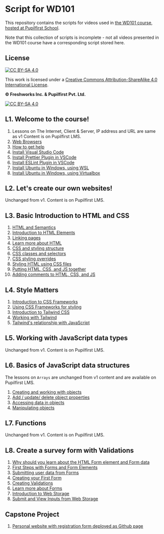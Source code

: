 # Script for WD101

This repository contains the scripts for videos used in [the WD101 course, hosted at Pupilfirst School](https://www.pupilfirst.school/courses/1087/curriculum).

Note that this collection of scripts is incomplete - not all videos presented in the WD101 course have a corresponding script stored here.

## License

[![CC BY-SA 4.0][cc-by-sa-shield]][cc-by-sa]

This work is licensed under a
[Creative Commons Attribution-ShareAlike 4.0 International License][cc-by-sa].

**&copy; Freshworks Inc. & Pupilfirst Pvt. Ltd.**

[![CC BY-SA 4.0][cc-by-sa-image]][cc-by-sa]

[cc-by-sa]: http://creativecommons.org/licenses/by-sa/4.0/
[cc-by-sa-image]: https://licensebuttons.net/l/by-sa/4.0/88x31.png
[cc-by-sa-shield]: https://img.shields.io/badge/License-CC%20BY--SA%204.0-lightgrey.svg

## L1. Welcome to the course!

1. Lessons on The Internet, Client & Server, IP address and URL are same as v1 Content is on Pupilfirst LMS.
2. [Web Browsers](./introduction/web-browsers)
3. [How to get help](./introduction/how-to-get-help)
4. [Install Visual Studio Code](./introduction/installing-vscode)
5. [Install Prettier Plugin in VSCode](./introduction/install-prettier-plugin-in-vscode)
6. [Install ESLint Plugin in VSCode](./introduction/setting-up-eslint)
7. [Install Ubuntu in Windows, using WSL](./introduction/installing-ubuntu-linux-using-wsl)
8. [Install Ubuntu in Windows, using Virtualbox](./introduction/installing-ubuntu-linux-using-virtualbox)

## L2. Let's create our own websites!

Unchanged from v1. Content is on Pupilfirst LMS.

## L3. Basic Introduction to HTML and CSS

1. [HTML and Semantics](./basic-introduction-html-css/html-semantics)
2. [Introduction to HTML Elements](./basic-introduction-html-css/html-elements)
3. [Linking pages](./basic-introduction-html-css/linking-pages-and-elements)
4. [Learn more about HTML](./basic-introduction-html-css/learn-more-about-html)
5. [CSS and styling structure](./basic-introduction-html-css/css-and-styling-structure)
6. [CSS classes and selectors](./basic-introduction-html-css/css-classes-and-selectors)
7. [CSS styling overrides](./basic-introduction-html-css/css-styling-overrides)
8. [Styling HTML using CSS files](./style-matters/styling-html-using-css-files)
9.  [Putting HTML, CSS, and JS together](./basic-introduction-html-css/putting-together-html-css-js)
10. [Adding comments to HTML, CSS, and JS](./basic-introduction-html-css/html-css-js-comments)


## L4. Style Matters

1. [Introduction to CSS Frameworks](./style-matters/introduction-to-css-frameworks)
2. [Using CSS Frameworks for styling](./style-matters/using-css-framework-for-styling)
3. [Introduction to Tailwind CSS](./style-matters/introduction-to-tailwind-css)
4. [Working with Tailwind](./style-matters/working-with-tailwind)
5. [Tailwind's relationship with JavaScript](./style-matters/tailwinds-relationship-with-javascript)

## L5. Working with JavaScript data types

Unchanged from v1. Content is on Pupilfirst LMS.
## L6. Basics of JavaScript data structures
The lessons on `Arrays` are unchanged from v1 content and are available on Pupilfirst LMS. 

1. [Creating and working with objects](./numbers-booleans-objects/creating-and-working-with-objects)
2. [Add / update/ delete object properties](./numbers-booleans-objects/add-update-delete-objects)
3. [Accessing data in objects](./numbers-booleans-objects/accessing-data-in-js-objects)
4. [Manipulating objects](./numbers-booleans-objects/manipulating-objects)

## L7. Functions

Unchanged from v1. Content is on Pupilfirst LMS.
## L8. Create a survey form with Validations

1. [Why should you learn about the HTML Form element and Form data](./building-web-forms/why-html-forms)
2. [First Steps with Forms and Form Elements](./building-web-forms/form-and-form-elements)
3. [Submitting user data from Forms](./building-web-forms/submitting-user-data)
4. [Creating your First Form](./building-web-forms/creating-your-first-form)
5. [Creating Validations](./building-web-forms/creating-form-validations)
6. [Learn more about Forms](./building-web-forms/learn-more-forms)
7. [Introduction to Web Storage](./building-web-forms/web-storage)
8. [Submit and View Inputs from Web Storage](./building-web-forms/load-from-web-storage)

## Capstone Project

1. [Personal website with registration form deployed as Github page](./capstone-project)
